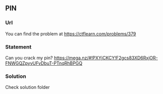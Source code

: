 ## PIN

### Url
You can find the problem at https://ctflearn.com/problems/379

### Statement
Can you crack my pin? https://mega.nz/#!PXYjCKCY!F2gcs83XD6RxjOR-FNWGQZpyvUFvDbuT-PTnqRhBPGQ

### Solution
Check solution folder
